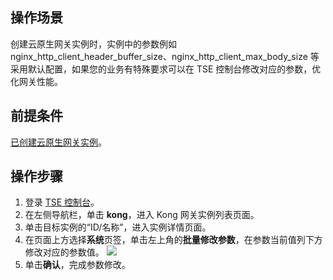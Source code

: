 ## 操作场景

创建云原生网关实例时，实例中的参数例如 nginx_http_client_header_buffer_size、nginx_http_client_max_body_size 等采用默认配置，如果您的业务有特殊要求可以在 TSE 控制台修改对应的参数，优化网关性能。

## 前提条件

[已创建云原生网关实例](https://cloud.tencent.com/document/product/1364/72495)。

## 操作步骤

1. 登录 [TSE 控制台](https://console.cloud.tencent.com/tse)。
2. 在左侧导航栏，单击 **kong**，进入 Kong 网关实例列表页面。
3. 单击目标实例的“ID/名称”，进入实例详情页面。
4. 在页面上方选择**系统**页签，单击左上角的**批量修改参数**，在参数当前值列下方修改对应的参数值。
   ![](https://qcloudimg.tencent-cloud.cn/raw/ca10618d07fd06d2254b10687467aa3d.png)
5. 单击**确认**，完成参数修改。

   

